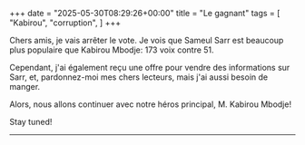 +++
date = "2025-05-30T08:29:26+00:00"
title = "Le gagnant"
tags = [
    "Kabirou",
    "corruption",
]
+++

Chers amis, je vais arrêter le vote. Je vois que Sameul Sarr est beaucoup plus populaire que Kabirou Mbodje: 173 voix contre 51.



Cependant, j'ai également reçu une offre pour vendre des informations sur Sarr, et, pardonnez-moi mes chers lecteurs, mais j'ai aussi besoin de manger.

Alors, nous allons continuer avec notre héros principal, M. Kabirou Mbodje!


<!--more-->

Stay tuned!


<hr>
